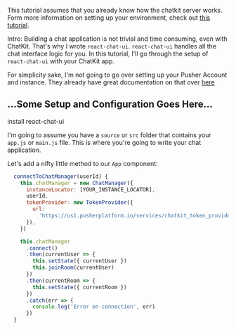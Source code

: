 This tutorial assumes that you already know how the chatkit server works.
Form more information on setting up your environment, check out [this tutorial](https://github.com/bookercodes/pusher-chatkit-tut).

Intro:
Building a chat application is not trivial and time consuming, even with ChatKit. That's why I wrote `react-chat-ui`. `react-chat-ui` handles all the chat interface logic for you. In this tutorial, I'll go through the setup of `react-chat-ui` with your ChatKit app.

For simplicity sake, I'm not going to go over setting up your Pusher Account and instance.
They already have great documentation on that over [here]()

## ...Some Setup and Configuration Goes Here...

install react-chat-ui

I'm going to assume you have a `source` or `src` folder that contains your `app.js` or `main.js` file. This is where you're going to write your chat application.

Let's add a nifty little method to our `App` component:

```JavaScript
  connectToChatManager(userId) {
    this.chatManager = new ChatManager({
      instanceLocator: [YOUR_INSTANCE_LOCATOR],
      userId,
      tokenProvider: new TokenProvider({
        url:
          'https://us1.pusherplatform.io/services/chatkit_token_provider/v1/[YOUR_CHAT_TOKEN]/token',
      }),
    })

    this.chatManager
      .connect()
      .then(currentUser => {
        this.setState({ currentUser })
        this.joinRoom(currentUser)
      })
      .then(currentRoom => {
        this.setState({ currentRoom })
      })
      .catch(err => {
        console.log('Error on connection', err)
      })
  }
```	